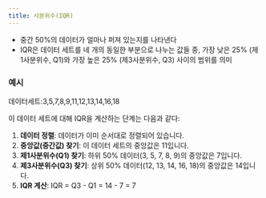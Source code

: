 ```yaml
---
title: 사분위수(IQR)
---
```


- 중간 50%의 데이터가 얼마나 퍼져 있는지를 나타낸다
- IQR은 데이터 세트를 네 개의 동일한 부분으로 나누는 값들 중, 가장 낮은 25% (제1사분위수, Q1)와 가장 높은 25% (제3사분위수, Q3) 사이의 범위를 의미
### 예시
데이터세트:3,5,7,8,9,11,12,13,14,16,18

이 데이터 세트에 대해 IQR을 계산하는 단계는 다음과 같다:

1. **데이터 정렬**: 데이터가 이미 순서대로 정렬되어 있습니다.
2. **중앙값(중간값) 찾기**: 이 데이터 세트의 중앙값은 11입니다.
3. **제1사분위수(Q1) 찾기**: 하위 50% 데이터(3, 5, 7, 8, 9)의 중앙값은 7입니다.
4. **제3사분위수(Q3) 찾기**: 상위 50% 데이터(12, 13, 14, 16, 18)의 중앙값은 14입니다.
5. **IQR 계산**: IQR = Q3 - Q1 = 14 - 7 = 7
